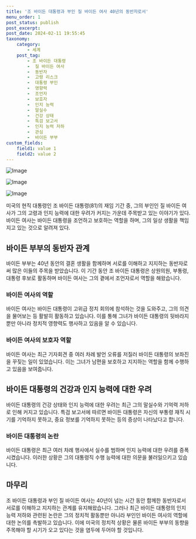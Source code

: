 ```yaml
---
title: '조 바이든 대통령과 부인 질 바이든 여사 40년의 동반자로서'
menu_order: 1
post_status: publish
post_excerpt: 
post_date: 2024-02-11 19:55:45
taxonomy:
    category:
        - 세계
    post_tag:
        - 조 바이든 대통령
        -  질 바이든 여사
        -  동반자
        -  고령 리스크
        -  대통령 부인
        -  영향력
        -  조언자
        -  보호자
        -  인지 능력
        -  말실수
        -  건강 상태
        -  특검 보고서
        -  인지 능력 저하
        -  관심
        -  바이든 부부
custom_fields:
    field1: value 1
    field2: value 2
---
```


![Image](https://imgnews.pstatic.net/image/001/2024/02/10/AKR20240210026200009_01_i_P4_20240210173406524.jpg?type=w647)

![Image](https://imgnews.pstatic.net/image/001/2024/02/10/PEP20240207128701009_P4_20240210173406537.jpg?type=w647)

![Image](https://imgnews.pstatic.net/image/001/2024/02/10/PAP20240126084601009_P4_20240210173406541.jpg?type=w647)

미국의 현직 대통령인 조 바이든 대통령(81)의 재임 기간 중, 그의 부인인 질 바이든 여사가 그의 고령과 인지 능력에 대한 우려가 커지는 가운데 주목받고 있는 이야기가 있다. 바이든 여사는 바이든 대통령을 조언하고 보호하는 역할을 하며, 그의 일상 생활을 책임지고 있는 것으로 알려져 있다. 
## 바이든 부부의 동반자 관계
바이든 부부는 40년 동안의 결혼 생활을 함께하며 서로를 이해하고 지지하는 동반자로써 많은 이들의 주목을 받았습니다. 이 기간 동안 조 바이든 대통령은 상원의원, 부통령, 대통령 후보로 활동하며 바이든 여사는 그의 곁에서 조언자로서 역할을 해왔습니다.
### 바이든 여사의 역할
바이든 여사는 바이든 대통령이 고위급 정치 회의에 참석하는 것을 도와주고, 그의 의견을 물어보는 등 활발히 활동하고 있습니다. 이를 통해 그녀가 바이든 대통령의 뒷바라지뿐만 아니라 정치적 영향력도 행사하고 있음을 알 수 있습니다.
### 바이든 여사의 보호자 역할
바이든 여사는 최근 기자회견 중 여러 차례 발언 오류를 저질러 바이든 대통령의 보좌진을 꾸짖는 일이 있었습니다. 이는 그녀가 남편을 보호하고 지지하는 역할을 함께 수행하고 있음을 보여줍니다. 
## 바이든 대통령의 건강과 인지 능력에 대한 우려
바이든 대통령의 건강 상태와 인지 능력에 대한 우려는 최근 그의 말실수와 기억력 저하로 인해 커지고 있습니다. 특검 보고서에 따르면 바이든 대통령은 자신의 부통령 재직 시기를 기억하지 못하고, 중요 정보를 기억하지 못하는 등의 증상이 나타났다고 합니다.
### 바이든 대통령의 논란
바이든 대통령은 최근 여러 차례 행사에서 실수를 범하며 인지 능력에 대한 우려를 증폭시켰습니다. 이러한 상황은 그의 대통령직 수행 능력에 대한 의문을 불러일으키고 있습니다.
## 마무리
조 바이든 대통령과 부인 질 바이든 여사는 40년이 넘는 시간 동안 함께한 동반자로서 서로를 이해하고 지지하는 관계를 유지해왔습니다. 그러나 최근 바이든 대통령의 인지 능력 저하와 관련된 논란은 그의 정치적 활동뿐만 아니라 부인인 바이든 여사의 역할에 대한 논의를 촉발하고 있습니다. 이에 미국의 정치적 상황은 물론 바이든 부부의 동향을 주목해야 할 시기가 오고 있다는 것을 염두에 두어야 할 것입니다.
